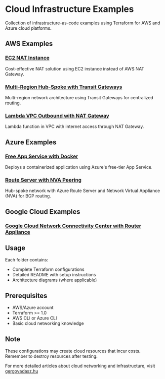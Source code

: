 # Cloud Infrastructure Examples

Collection of infrastructure-as-code examples using Terraform for AWS and Azure cloud platforms.

## AWS Examples

### [EC2 NAT Instance](aws-ec2-nat-instance/)
Cost-effective NAT solution using EC2 instance instead of AWS NAT Gateway.

### [Multi-Region Hub-Spoke with Transit Gateways](aws-multi-region-hub-spoke-with-transit-gateways/)
Multi-region network architecture using Transit Gateways for centralized routing.

### [Lambda VPC Outbound with NAT Gateway](aws-lambda-vpc-outbound-with-nat-gateway/)
Lambda function in VPC with internet access through NAT Gateway.

## Azure Examples

### [Free App Service with Docker](azure-free-app-service-with-docker/)
Deploys a containerized application using Azure's free-tier App Service.

### [Route Server with NVA Peering](azure-route-server-peering-nva/)
Hub-spoke network with Azure Route Server and Network Virtual Appliance (NVA) for BGP routing.

## Google Cloud Examples

### [Google Cloud Network Connectivity Center with Router Appliance](google-cloud-ncc-router-appliance/)

## Usage

Each folder contains:
- Complete Terraform configurations
- Detailed README with setup instructions
- Architecture diagrams (where applicable)

## Prerequisites

- AWS/Azure account
- Terraform >= 1.0
- AWS CLI or Azure CLI
- Basic cloud networking knowledge

## Note
These configurations may create cloud resources that incur costs. Remember to destroy resources after testing.

For more detailed articles about cloud networking and infrastructure, visit [gergovadasz.hu](https://gergovadasz.hu)
